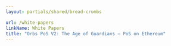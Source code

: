 ```yaml
---
layout: partials/shared/bread-crumbs

url: /white-papers
linkName: White Papers
title: "Orbs PoS V2: The Age of Guardians – PoS on Ethereum"
---
```

